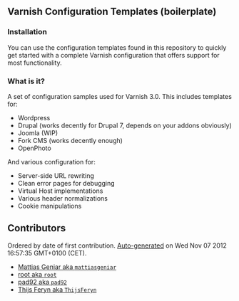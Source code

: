 ## Varnish Configuration Templates (boilerplate)

### Installation
You can use the configuration templates found in this repository to quickly get started with a complete Varnish configuration that offers support for most functionality.

### What is it?
A set of configuration samples used for Varnish 3.0. This includes templates for:
* Wordpress
* Drupal (works decently for Drupal 7, depends on your addons obviously)
* Joomla (WIP)
* Fork CMS (works decently enough)
* OpenPhoto

And various configuration for:
* Server-side URL rewriting
* Clean error pages for debugging
* Virtual Host implementations
* Various header normalizations
* Cookie manipulations

## Contributors
Ordered by date of first contribution.
[Auto-generated](http://github.com/dtrejo/node-authors) on Wed Nov 07 2012 16:57:35 GMT+0100 (CET).

- [Mattias Geniar aka `mattiasgeniar`](https://github.com/mattiasgeniar)
- [root aka `root`](https://github.com/root)
- [pad92 aka `pad92`](https://github.com/pad92)
- [Thijs Feryn aka `ThijsFeryn`](https://github.com/ThijsFeryn)
